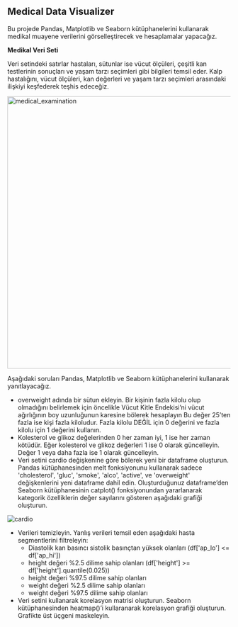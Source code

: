 ## Medical Data Visualizer

Bu projede Pandas, Matplotlib ve Seaborn kütüphanelerini kullanarak medikal muayene verilerini görselleştirecek ve hesaplamalar yapacağız.

**Medikal Veri Seti**

Veri setindeki satırlar hastaları, sütunlar ise vücut ölçüleri, çeşitli kan testlerinin sonuçları ve yaşam tarzı seçimleri gibi bilgileri temsil eder. Kalp hastalığını, vücut ölçüleri, kan değerleri ve yaşam tarzı seçimleri arasındaki ilişkiyi keşfederek teşhis edeceğiz.

<img width="615" alt="medical_examination" src="https://user-images.githubusercontent.com/34520028/147151177-97febdf6-ba4e-4919-af3b-8ccd92a55cfd.png">

Aşağıdaki soruları Pandas, Matplotlib ve Seaborn kütüphanelerini kullanarak yanıtlayacağız.
- overweight adında bir sütun ekleyin. Bir kişinin fazla kilolu olup olmadığını belirlemek için öncelikle Vücut Kitle Endekisi’ni vücut ağırlığının boy uzunluğunun karesine bölerek hesaplayın Bu değer 25’ten fazla ise kişi fazla kiloludur. Fazla kilolu DEĞİL için 0 değerini ve fazla kilolu için 1 değerini kullanın.
- Kolesterol ve glikoz değelerinden 0 her zaman iyi, 1 ise her zaman kötüdür. Eğer kolesterol ve glikoz değerleri 1 ise 0 olarak güncelleyin. Değer 1 veya daha fazla ise 1 olarak güncelleyin.
- Veri setini cardio değişkenine göre bölerek yeni bir dataframe oluşturun. Pandas kütüphanesinden melt fonksiyonunu kullanarak sadece 'cholesterol', 'gluc', 'smoke', 'alco', 'active', ve 'overweight' değişkenlerini yeni dataframe dahil edin. Oluşturduğunuz dataframe’den Seaborn kütüphanesinin catplot() fonksiyonundan yararlanarak kategorik özelliklerin değer sayılarını gösteren aşağıdaki grafiği oluşturun.

![cardio](https://user-images.githubusercontent.com/34520028/147152094-029d027a-86a0-4d5b-beee-0d03903a04b8.png)

- Verileri temizleyin. Yanlış verileri temsil eden aşağıdaki hasta segmentlerini filtreleyin:
  - Diastolik kan basıncı sistolik basınçtan yüksek olanları (df['ap_lo'] <= df['ap_hi'])
  - height değeri %2.5 dilime sahip olanları (df['height'] >= df['height'].quantile(0.025))
  - height değeri %97.5 dilime sahip olanları
  - weight değeri %2.5 dilime sahip olanları
  - weight değeri %97.5 dilime sahip olanları
- Veri setini kullanarak korelasyon matrisi oluşturun. Seaborn kütüphanesinden heatmap()’i kullaranarak korelasyon grafiği oluşturun. Grafikte üst üçgeni maskeleyin.

